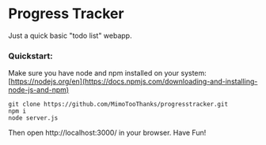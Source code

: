 # Progress Tracker
Just a quick basic "todo list" webapp.


### Quickstart:

Make sure you have node and npm installed on your system: 
[https://nodejs.org/en](https://docs.npmjs.com/downloading-and-installing-node-js-and-npm)

```
git clone https://github.com/MimoTooThanks/progresstracker.git
npm i
node server.js
```
Then open http://localhost:3000/ in your browser. Have Fun!
